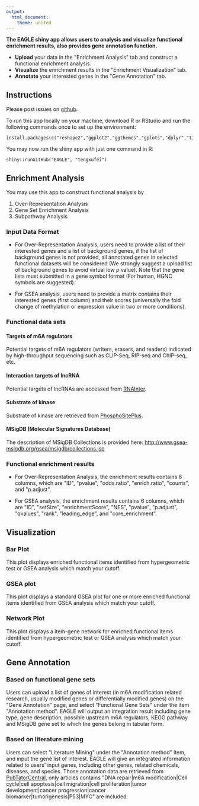 ```yaml
---
output:
  html_document:
    theme: united
---
```


**The EAGLE shiny app allows users to analysis and visualize functional enrichment results, also provides gene annotation function.**

- **Upload** your data in the "Enrichment Analysis" tab and construct a functional enrichment analysis.
- **Visualize** the enrichment results in the "Enrichment Visualization" tab.
- **Annotate** your interested genes in the "Gene Annotation" tab.

<!-- 
-->
<a name="Instructions"></a> 

## Instructions

<!-- 
The app is hosted on the website:https://.shinyapps.io/EAGLE/ 
Code can be found on github: https://github.com/tengxufei/EAGLE
-->
Please post issues on [github](https://github.com/tengxufei/EAGLE/).

To run this app locally on your machine, download R or RStudio and run the following commands once to set up the environment:

```
install.packages(c("reshape2","ggplot2","ggthemes","gplots","dplyr","tidyr","DT","RColorBrewer","shinyBS","plotly","markdown","scales"))
```
You may now run the shiny app with just one command in R:
```
shiny::runGitHub("EAGLE", "tengxufei")
```

<a name="analysis"></a> 

## Enrichment Analysis

You may use this app to construct functional analysis by

1. Over-Representation Analysis
2. Gene Set Enrichment Analysis
3. Subpathway Analysis

<a name="input"></a>
### Input Data Format 

- For Over-Representation Analysis, users need to provide a list of their interested genes and a list of background genes, if the list of background genes is not provided, all annotated genes in selected functional datasets will be considered (We strongly suggest a upload list of background genes to avoid virtual low *p* value). Note that the gene lists must submitted in a gene symbol format (For human, HGNC symbols are suggested).

- For GSEA analysis, users need to provide a matrix contains their interested genes (first column) and their scores (universally the fold change of methylation or expression value in two or more conditions).

<a name="sets"></a>
### Functional data sets

#### Targets of m6A regulators
Potential targets of m6A regulators (writers, erasers, and readers) indicated by high-throughput sequencing such as CLIP-Seq, RIP-seq and ChIP-seq, etc.

#### Interaction targets of lncRNA
Potential targets of lncRNAs are
accessed from [RNAInter](http://www.rna-society.org/rnainter/).

#### Substrate of kinase
Substrate of kinase are retrieved from [PhosphoSitePlus](https://www.phosphosite.org/homeAction.action).

#### MSigDB (Molecular Signatures Database)
The description of MSigDB Collections is provided here: <http://www.gsea-msigdb.org/gsea/msigdb/collections.jsp>



<a name="result"></a>
### Functional enrichment results

- For Over-Representation Analysis, the enrichment results contains 6 columns, which are "ID", "pvalue", "odds.ratio", "enrich.ratio", "counts", and "p.adjust".

- For GSEA analysis, the enrichment results contains 6 columns, which are "ID", "setSize", "enrichmentScore", "NES", "pvalue", "p.adjust", "qvalues", "rank", "leading_edge", and "core_enrichment".

<a name="visualization"></a>
## Visualization

### Bar Plot

This plot displays enriched functional items identified from hypergeometric test or GSEA analysis which match your cutoff.

### GSEA plot

This plot displays a standard GSEA plot for one or more enriched functional items identified from GSEA analysis which match your cutoff.

### Network Plot

This plot displays a item-gene network for enriched functional items identified from hypergeometric test or GSEA analysis which match your cutoff.



## Gene Annotation

### Based on functional gene sets

Users can upload a list of genes of interest (in m6A modification related research, usually modified genes or differentially modified genes) on the "Gene Annotation" page, and select "Functional Gene Sets" under the item "Annotation method". EAGLE will output an integration result including gene type, gene  description, possible upstream m6A regulators, KEGG pathway and MSigDB gene set to which the genes belong in tabular form.

### Based on literature mining

Users can select "Literature Mining" under the "Annotation method" item, and input the gene list of interest. EAGLE will give an integrated information related to users' input genes, including other genes, related chemicals,  diseases, and species. Those annotation data are retrieved from [PubTatorCentral](ftp://ftp.ncbi.nlm.nih.gov/pub/lu/PubTatorCentral/bioconcepts2pubtatorcentral.gz), only articles contains "DNA repair|m6A modification|Cell cycle|cell apoptosis|cell migration|cell proliferation|tumor development|cancer progression|cancer biomarker|tumorigenesis|P53|MYC" are included.  
